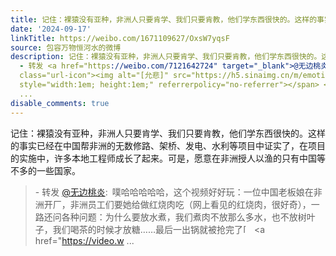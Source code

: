 ```yaml
---
title: 记住：裸猿没有亚种，非洲人只要肯学、我们只要肯教，他们学东西很快的。这样的事实已经在中国帮非洲的无数修路、架桥、发电、水利等项目中证实了，在项目的实施...
date: '2024-09-17'
linkTitle: https://weibo.com/1671109627/OxsW7yqsF
source: 包容万物恒河水的微博
description: 记住：裸猿没有亚种，非洲人只要肯学、我们只要肯教，他们学东西很快的。这样的事实已经在中国帮非洲的无数修路、架桥、发电、水利等项目中证实了，在项目的实施中，许多本地工程师成长了起来。可是，愿意在非洲授人以渔的只有中国等不多的一些国家。<br><blockquote>
  - 转发 <a href="https://weibo.com/7121642724" target="_blank">@无边桃炎</a>: 噗哈哈哈哈哈，这个视频好好玩：一位中国老板娘在非洲开厂，非洲员工们要她给做红烧肉吃（网上看见的红烧肉，很好奇），一路还问各种问题：为什么要放水煮，我们煮肉不放那么多水，也不放树叶子，我们喝茶的时候才放糖……最后一出锅就被抢完了<span
  class="url-icon"><img alt="[允悲]" src="https://h5.sinaimg.cn/m/emoticon/icon/default/d_yunbei-a14a649db8.png"
  style="width:1em; height:1em;" referrerpolicy="no-referrer"></span> <a href="https://video.w
  ...
disable_comments: true
---
```

记住：裸猿没有亚种，非洲人只要肯学、我们只要肯教，他们学东西很快的。这样的事实已经在中国帮非洲的无数修路、架桥、发电、水利等项目中证实了，在项目的实施中，许多本地工程师成长了起来。可是，愿意在非洲授人以渔的只有中国等不多的一些国家。<br><blockquote> - 转发 <a href="https://weibo.com/7121642724" target="_blank">@无边桃炎</a>: 噗哈哈哈哈哈，这个视频好好玩：一位中国老板娘在非洲开厂，非洲员工们要她给做红烧肉吃（网上看见的红烧肉，很好奇），一路还问各种问题：为什么要放水煮，我们煮肉不放那么多水，也不放树叶子，我们喝茶的时候才放糖……最后一出锅就被抢完了<span class="url-icon"><img alt="[允悲]" src="https://h5.sinaimg.cn/m/emoticon/icon/default/d_yunbei-a14a649db8.png" style="width:1em; height:1em;" referrerpolicy="no-referrer"></span> <a href="https://video.w ...